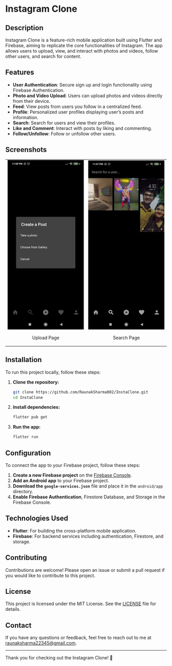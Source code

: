 # Instagram Clone

## Description

Instagram Clone is a feature-rich mobile application built using Flutter and Firebase, aiming to replicate the core functionalities of Instagram. The app allows users to upload, view, and interact with photos and videos, follow other users, and search for content.

## Features

- **User Authentication**: Secure sign up and login functionality using Firebase Authentication.
- **Photo and Video Upload**: Users can upload photos and videos directly from their device.
- **Feed**: View posts from users you follow in a centralized feed.
- **Profile**: Personalized user profiles displaying user’s posts and information.
- **Search**: Search for users and view their profiles.
- **Like and Comment**: Interact with posts by liking and commenting.
- **Follow/Unfollow**: Follow or unfollow other users.

## Screenshots

<table>
  <tr>
    <td style="text-align: center;">
      <img src="https://github.com/RaunakSharma002/InstaClone/blob/main/assets/upload.jpg" alt="Upload" width="300"/>
      <p>Upload Page</p>
    </td>
    <td style="text-align: center;">
      <img src="https://github.com/RaunakSharma002/InstaClone/blob/main/assets/search.jpg" alt="Search Page" width="300"/>
      <p>Search Page</p>
    </td>
  </tr>
</table>

## Installation

To run this project locally, follow these steps:

1. **Clone the repository:**
    ```bash
    git clone https://github.com/RaunakSharma002/InstaClone.git
    cd InstaClone
    ```

2. **Install dependencies:**
    ```bash
    flutter pub get
    ```

3. **Run the app:**
    ```bash
    flutter run
    ```

## Configuration

To connect the app to your Firebase project, follow these steps:

1. **Create a new Firebase project** on the [Firebase Console](https://console.firebase.google.com/).
2. **Add an Android app** to your Firebase project.
3. **Download the `google-services.json`** file and place it in the `android/app` directory.
4. **Enable Firebase Authentication**, Firestore Database, and Storage in the Firebase Console.

## Technologies Used

- **Flutter**: For building the cross-platform mobile application.
- **Firebase**: For backend services including authentication, Firestore, and storage.

## Contributing

Contributions are welcome! Please open an issue or submit a pull request if you would like to contribute to this project.

## License

This project is licensed under the MIT License. See the [LICENSE](LICENSE) file for details.

## Contact

If you have any questions or feedback, feel free to reach out to me at raunaksharma22345@gmail.com.

---

Thank you for checking out the Instagram Clone! 📸

